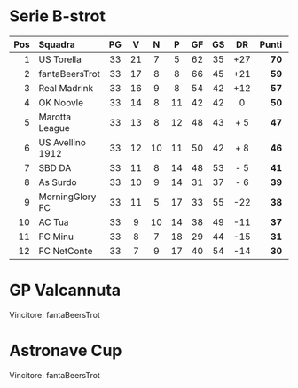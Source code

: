 
# Serie B-strot
|Pos|Squadra|PG|V|N|P|GF|GS|DR|Punti|PuntiTot|
|---:|:---|:---:|:---:|:---:|:---:|:---:|:---:|:---:|---:|:---|
| 1|US Torella      |33|21| 7| 5|62|35|+27|**70**|2391  |
| 2|fantaBeersTrot  |33|17| 8| 8|66|45|+21|**59**|2416.5|
| 3|Real Madrink    |33|16| 9| 8|54|42|+12|**57**|2345.5|
| 4|OK Noovle       |33|14| 8|11|42|42|  0|**50**|2283  |
| 5|Marotta League  |33|13| 8|12|48|43|+ 5|**47**|2297  |
| 6|US Avellino 1912|33|12|10|11|50|42|+ 8|**46**|2319.5|
| 7|SBD DA          |33|11| 8|14|48|53|- 5|**41**|2320  |
| 8|As Surdo        |33|10| 9|14|31|37|- 6|**39**|2243.5|
| 9|MorningGlory FC |33|11| 5|17|33|55|-22|**38**|2253  |
|10|AC Tua          |33| 9|10|14|38|49|-11|**37**|2260  |
|11|FC Minu         |33| 8| 7|18|29|44|-15|**31**|2220.5|
|12|FC NetConte     |33| 7| 9|17|40|54|-14|**30**|2279  |

# GP Valcannuta
Vincitore: fantaBeersTrot

# Astronave Cup
Vincitore: fantaBeersTrot
